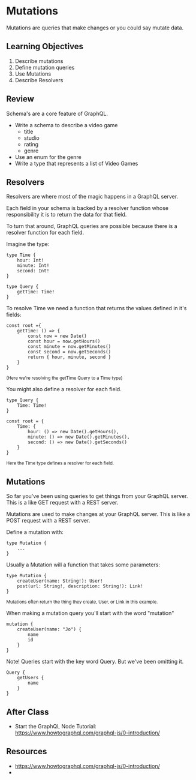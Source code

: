 #  Mutations 

Mutations are queries that make changes or you could say mutate data. 

<!-- > -->

## Learning Objectives

1. Describe mutations
1. Define mutation queries 
1. Use Mutations 
1. Describe Resolvers

<!-- > -->

## Review

Schema's are a core feature of GraphQL. 

- Write a schema to describe a video game
	- title
	- studio
	- rating
	- genre
- Use an enum for the genre
- Write a type that represents a list of Video Games

<!-- > -->

## Resolvers 

Resolvers are where most of the magic happens in a GraphQL server. 

<!-- > -->

Each field in your schema is backed by a resolver function whose responsibility it is to return the data for that field. 

<!-- > -->

To turn that around, GraphQL queries are possible because there is a resolver function for each field. 

<!-- > -->

Imagine the type: 

```JS
type Time {
	hour: Int!
	minute: Int!
	second: Int!
}

type Query {
	getTime: Time!
}
```

<!-- > -->

To resolve Time we need a function that returns the values defined in it's fields: 

```JS
const root ={
	getTime: () => {
		const now = new Date()
		const hour = now.getHours()
		const minute = now.getMinutes()
		const second = now.getSeconds()
		return { hour, minute, second }
	}
}
```

<small>(Here we're resolving the getTime Query to a Time type)</small>

<!-- > -->

You might also define a resolver for each field. 

```JS
type Query {
	Time: Time!
}

const root = {
	Time: {
		hour: () => new Date().getHours(),
		minute: () => new Date().getMinutes(),
		second: () => new Date().getSeconds()
	}
}
```

<small>Here the Time type defines a resolver for each field.</small>

<!-- > -->

## Mutations

<!-- > -->

So far you've been using queries to get things from your GraphQL server. This is a like GET request with a REST server. 

Mutations are used to make changes at your GraphQL server. This is like a POST request with a REST server. 

<!-- > -->

Define a mutation with: 

```JS
type Mutation {
	...
}
```

<!-- > -->

Usually a Mutation will a function that takes some parameters: 

```JS
type Mutation {
	createUser(name: String!): User!
	post(url: String!, description: String!): Link!
}
```

<small>Mutations often return the thing they create, User, or Link in this example.</small>

<!-- > -->

When making a mutation query you'll start with the word "mutation"

```JS
mutation {
	createUser(name: "Jo") {
		name
		id
	}
}
```

<!-- > -->

Note! Queries start with the key word Query. But we've been omitting it. 

```JS
Query {
	getUsers {
		name
	}
}
```

<!-- > -->



<!-- > -->

## After Class 

- Start the GraphQL Node Tutorial: https://www.howtographql.com/graphql-js/0-introduction/

<!-- > -->

## Resources

- https://www.howtographql.com/graphql-js/0-introduction/
- 